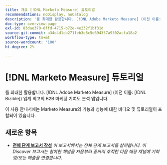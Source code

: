 ```yaml
---
title: 개요 [!DNL Marketo Measure] 튜토리얼
recommendations: noDisplay, noCatalog
description: '를 최대한 활용합니다. [!DNL Adobe Marketo Measure] (이전 이름: [!DNL Bizible]) 업계 최고의 B2B 마케팅 기여도 분석 앱입니다.'
doc-type: overview-page
exl-id: 83dae370-8ffd-4715-b72e-4e232f1bf31d
source-git-commit: a34e4d1cb271feb3e8c5d694357a9502acfa18a2
workflow-type: tm+mt
source-wordcount: '100'
ht-degree: 2%

---
```


# [!DNL Marketo Measure] 튜토리얼

를 최대한 활용합니다. [!DNL Adobe Marketo Measure] (이전 이름: [!DNL Bizible]) 업계 최고의 B2B 마케팅 기여도 분석 앱입니다.

이 사용 안내서에는 Marketo Measure의 기능과 성능에 대한 비디오 및 튜토리얼이 포함되어 있습니다.

<div id="whats-new-section">

## 새로운 항목

* **[전체 단계 보고서 작성](https://experienceleague.adobe.com/docs/marketo-measure-learn/tutorials/marketo-measure-discover/build-a-full-funnel-report-pt3.html)**
  *이 보고서에서는 전체 단계 보고서를 살펴봅니다. 이 Discover 보고서는 참여한 채널을 처음부터 끝까지 추적한 다음 해당 채널에 기회 및/또는 매출을 연결합니다.*

</div>   
<div id="recs-overview-body-1"></div>
<div id="recs-overview-body-2"></div>
<div id="recs-overview-body-3"></div>
<div id="recs-overview-body-4"></div>
<div id="recs-overview-body-5"></div>
<div id="recs-overview-body-6"></div>
